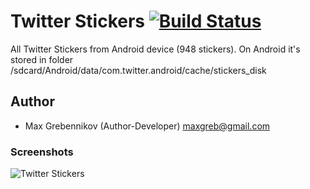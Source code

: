 # Twitter Stickers [![Build Status](https://img.shields.io/travis/bryanbraun/anchorjs/master.svg?style=flat)](https://maxgrebennikov.com/)

All Twitter Stickers from Android device (948 stickers).
On Android it's stored in folder /sdcard/Android/data/com.twitter.android/cache/stickers_disk

## Author

 * Max Grebennikov (Author-Developer) maxgreb@gmail.com

### Screenshots

![Twitter Stickers](https://i.imgsafe.org/27ea3e2fe5.png)
